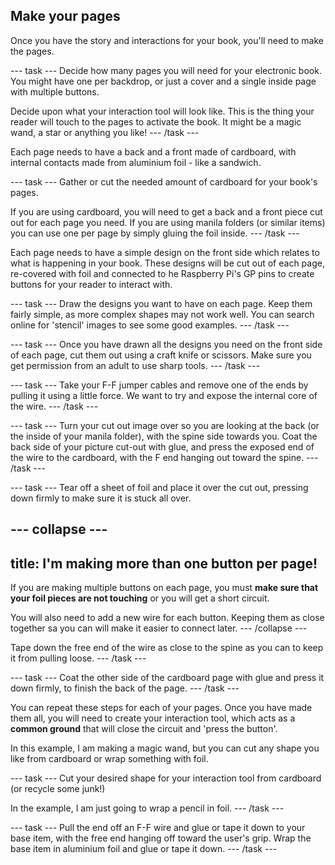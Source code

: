 ## Make your pages

Once you have the story and interactions for your book, you'll need to make the pages.

--- task ---
Decide how many pages you will need for your electronic book. You might have one per backdrop, or just a cover and a single inside page with multiple buttons.

Decide upon what your interaction tool will look like. This is the thing your reader will touch to the pages to activate the book. It might be a magic wand, a star or anything you like!
--- /task ---

Each page needs to have a back and a front made of cardboard, with internal contacts made from aluminium foil - like a sandwich.

--- task ---
Gather or cut the needed amount of cardboard for your book's pages.

If you are using cardboard, you will need to get a back and a front piece cut out for each page you need. If you are using manila folders (or similar items) you can use one per page by simply gluing the foil inside.
--- /task ---

Each page needs to have a simple  design on the front side which relates to what is happening in your book. These designs will be cut out of each page, re-covered with foil and connected to he Raspberry Pi's GP pins to create buttons for your reader to interact with.

--- task ---
Draw the designs you want to have on each page. Keep them fairly simple, as more complex shapes may not work well. You can search online for 'stencil' images to see some good examples. 
--- /task ---

--- task ---
Once you have drawn all the designs you need on the front side of each page, cut them out using a craft knife or scissors. Make sure you get permission from an adult to use sharp tools.
--- /task --- 

--- task ---
Take your F-F jumper cables and remove one of the ends by pulling it using a little force. We want to try and expose the internal core of the wire.
--- /task ---

--- task ---
Turn your cut out image over so you are looking at the back (or the inside of your manila folder), with the spine side towards you. Coat the back side of your picture cut-out with glue, and press the exposed end of the wire to the cardboard, with the F end hanging out toward the spine.
--- /task ---

--- task ---
Tear off a sheet of foil and place it over the cut out, pressing down firmly to make sure it is stuck all over. 

--- collapse ---
---
title: I'm making more than one button per page! 
---
If you are making multiple buttons on each page, you must **make sure that your foil pieces are not touching** or you will get a short circuit.

You will also need to add a new wire for each button. Keeping them as close together sa you can will make it easier to connect later. 
--- /collapse ---

Tape down the free end of the wire as close to the spine as you can to keep it from pulling loose.
--- /task ---

--- task ---
Coat the other side of the cardboard page with glue and press it down firmly, to finish the back of the page. 
--- /task ---

You can repeat these steps for each of your pages. Once you have made them all, you will need to create your interaction tool, which acts as a **common ground** that will close the circuit and 'press the button'. 

In this example, I am making a magic wand, but you can cut any shape you like from cardboard or wrap something with foil.

--- task ---
Cut your desired shape for your interaction tool from cardboard (or recycle some junk!) 

In the example, I am just going to wrap a pencil in foil.
--- /task ---

--- task ---
Pull the end off an F-F wire and glue or tape it down to your base item, with the free end hanging off toward the user's grip. Wrap the base item in aluminium foil and glue or tape it down.
--- /task ---
